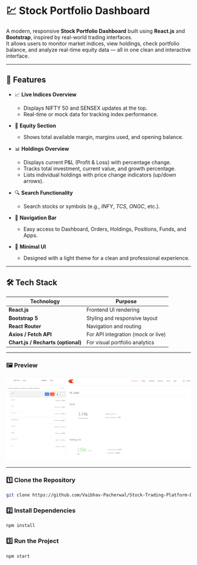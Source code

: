 # 💹 Stock Portfolio Dashboard

A modern, responsive **Stock Portfolio Dashboard** built using **React.js** and **Bootstrap**, inspired by real-world trading interfaces.  
It allows users to monitor market indices, view holdings, check portfolio balance, and analyze real-time equity data — all in one clean and interactive interface.

---

## 🚀 Features

- 📈 **Live Indices Overview**
  - Displays NIFTY 50 and SENSEX updates at the top.
  - Real-time or mock data for tracking index performance.

- 💼 **Equity Section**
  - Shows total available margin, margins used, and opening balance.

- 📊 **Holdings Overview**
  - Displays current P&L (Profit & Loss) with percentage change.
  - Tracks total investment, current value, and growth percentage.
  - Lists individual holdings with price change indicators (up/down arrows).

- 🔍 **Search Functionality**
  - Search stocks or symbols (e.g., *INFY*, *TCS*, *ONGC*, etc.).

- 🧭 **Navigation Bar**
  - Easy access to Dashboard, Orders, Holdings, Positions, Funds, and Apps.

- 💎 **Minimal UI**
  - Designed with a light theme for a clean and professional experience.

---

## 🛠️ Tech Stack

| Technology | Purpose |
|-------------|----------|
| **React.js** | Frontend UI rendering |
| **Bootstrap 5** | Styling and responsive layout |
| **React Router** | Navigation and routing |
| **Axios / Fetch API** | For API integration (mock or live) |
| **Chart.js / Recharts (optional)** | For visual portfolio analytics |

---

### 🖼️ Preview

![Dashboard Preview](./public/image.png)

---

### 1️⃣ Clone the Repository
```bash
git clone https://github.com/Vaibhav-Pacherwal/Stock-Trading-Platform-Dashboard
```

### 2️⃣ Install Dependencies
```bash
npm install
```

### 3️⃣ Run the Project
```bash
npm start
```